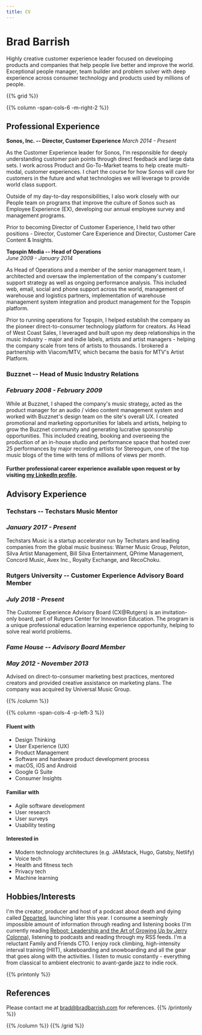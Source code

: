 ```yaml
---
title: CV
---
```


# Brad Barrish

Highly creative customer experience leader focused on developing products and companies that help people live better and improve the world. Exceptional people manager, team builder and problem solver with deep experience across consumer technology and products used by millions of people.

{{% grid %}}

{{% column -span-cols-6 -m-right-2 %}}

## Professional Experience

**Sonos, Inc. -- Director, Customer Experience**
_March 2014 - Present_

As the Customer Experience leader for Sonos, I'm responsible for deeply understanding customer pain points through direct feedback and large data sets. I work across Product and Go-To-Market teams to help create multi-modal, customer experiences. I chart the course for how Sonos will care for customers in the future and what technologies we will leverage to provide world class support.

Outside of my day-to-day responsibilities, I also work closely with our People team on programs that improve the culture of Sonos such as Employee Experience (EX), developing our annual employee survey and management programs.

Prior to becoming Director of Customer Experience, I held two other positions - Director, Customer Care Experience and Director, Customer Care Content & Insights.

**Topspin Media -- Head of Operations** <br/>
_June 2009 - January 2014_

As Head of Operations and a member of the senior management team, I architected and oversaw the implementation of the company's customer support strategy as well as ongoing performance analysis. This included web, email, social and phone support across the world, management of warehouse and logistics partners, implementation of warehouse management system integration and product management for the Topspin platform.

Prior to running operations for Topspin, I helped establish the company as the pioneer direct-to-consumer technology platform for creators. As Head of West Coast Sales, I leveraged and built upon my deep relationships in the music industry - major and indie labels, artists and artist managers - helping the company scale from tens of artists to thousands. I brokered a partnership with Viacom/MTV, which became the basis for MTV's Artist Platform.

### **Buzznet -- Head of Music Industry Relations**

### _February 2008 - February 2009_

While at Buzznet, I shaped the company's music strategy, acted as the product manager for an audio / video content management system and worked with Buzznet's design team on the site's overall UX. I created promotional and marketing opportunities for labels and artists, helping to grow the Buzznet community and generating lucrative sponsorship opportunities. This included creating, booking and overseeing the production of an in-house studio and performance space that hosted over 25 performances by major recording artists for Stereogum, one of the top music blogs of the time with tens of millions of views per month.

#### Further professional career experience available upon request or by visiting [my LinkedIn profile](https://www.linkedin.com/in/bbarrish/).

## Advisory Experience

### **Techstars -- Techstars Music Mentor**

### _January 2017 - Present_

Techstars Music is a startup accelerator run by Techstars and leading companies from the global music business: Warner Music Group, Peloton, Silva Artist Management, Bill Silva Entertainment, QPrime Management, Concord Music, Avex Inc., Royalty Exchange, and RecoChoku.


### **Rutgers University -- Customer Experience Advisory Board Member**

### _July 2018 - Present_

The Customer Experience Advisory Board (CX@Rutgers) is an invitation-only board, part of Rutgers Center for Innovation Education. The program is a unique professional education learning experience opportunity, helping to solve real world problems.

### _**Fame House -- Advisory Board Member**_

### _May 2012 - November 2013_

Advised on direct-to-consumer marketing best practices, mentored creators and provided creative assistance on marketing plans. The company was acquired by Universal Music Group.

{{% /column %}}

{{% column -span-cols-4 -p-left-3 %}}

#### Fluent with

- Design Thinking
- User Experience (UX)
- Product Management
- Software and hardware product development process
- macOS, iOS and Android
- Google G Suite
- Consumer Insights

#### Familiar with

- Agile software development
- User research
- User surveys
- Usability testing

#### Interested in

- Modern technology architectures (e.g. JAMstack, Hugo, Gatsby, Netlify)
- Voice tech
- Health and fitness tech
- Privacy tech
- Machine learning

## Hobbies/Interests

I'm the creator, producer and host of a podcast about death and dying called [Departed](https://departed.fm), launching later this year. I consume a seemingly impossible amount of information through reading and listening books (I'm currently reading [Reboot: Leadership and the Art of Growing Up by Jerry Colonna](https://amzn.to/2LIbSan)), listening to podcasts and reading through my RSS feeds. I'm a reluctant Family and Friends CTO. I enjoy rock climbing, high-intensity interval training (HIIT), skateboarding and snowboarding and all the gear that goes along with the activities. I listen to music constantly - everything from classical to ambient electronic to avant-garde jazz to indie rock.

{{% printonly %}}

## References

Please contact me at [brad@bradbarrish.com](mailto:brad@bradbarrish.com) for references. {{% /printonly %}}

{{% /column %}} {{% /grid %}}
